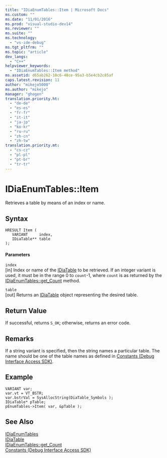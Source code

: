 ```yaml
---
title: "IDiaEnumTables::Item | Microsoft Docs"
ms.custom: ""
ms.date: "11/01/2016"
ms.prod: "visual-studio-dev14"
ms.reviewer: ""
ms.suite: ""
ms.technology: 
  - "vs-ide-debug"
ms.tgt_pltfrm: ""
ms.topic: "article"
dev_langs: 
  - "C++"
helpviewer_keywords: 
  - "IDiaEnumTables::Item method"
ms.assetid: d65ab262-10c6-48ce-95a3-b5e4cb2c85af
caps.latest.revision: 11
author: "mikejo5000"
ms.author: "mikejo"
manager: "ghogen"
translation.priority.ht: 
  - "de-de"
  - "es-es"
  - "fr-fr"
  - "it-it"
  - "ja-jp"
  - "ko-kr"
  - "ru-ru"
  - "zh-cn"
  - "zh-tw"
translation.priority.mt: 
  - "cs-cz"
  - "pl-pl"
  - "pt-br"
  - "tr-tr"
---
```

# IDiaEnumTables::Item
Retrieves a table by means of an index or name.  
  
## Syntax  
  
```cpp#  
HRESULT Item (   
   VARIANT     index,  
   IDiaTable** table  
);  
```  
  
#### Parameters  
 `index`  
 [in] Index or name of the [IDiaTable](../../debugger/debug-interface-access/idiatable.md) to be retrieved. If an integer variant is used, it must be in the range 0 to `count`-1, where `count` is as returned by the [IDiaEnumTables::get_Count](../../debugger/debug-interface-access/idiaenumtables-get-count.md) method.  
  
 `table`  
 [out] Returns an [IDiaTable](../../debugger/debug-interface-access/idiatable.md) object representing the desired table.  
  
## Return Value  
 If successful, returns `S_OK`; otherwise, returns an error code.  
  
## Remarks  
 If a string variant is specified, then the string names a particular table. The name should be one of the table names as defined in [Constants (Debug Interface Access SDK)](../../debugger/debug-interface-access/constants-debug-interface-access-sdk.md).  
  
## Example  
  
```cpp#  
VARIANT var;  
var.vt = VT_BSTR;  
var.bstrVal = SysAllocString(DiaTable_Symbols );  
IDiaTable* pTable;  
pEnumTables->Item( var, &pTable );  
```  
  
## See Also  
 [IDiaEnumTables](../../debugger/debug-interface-access/idiaenumtables.md)   
 [IDiaTable](../../debugger/debug-interface-access/idiatable.md)   
 [IDiaEnumTables::get_Count](../../debugger/debug-interface-access/idiaenumtables-get-count.md)   
 [Constants (Debug Interface Access SDK)](../../debugger/debug-interface-access/constants-debug-interface-access-sdk.md)